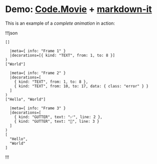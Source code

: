 # Demo: [Code.Movie](https://code.movie/) + [markdown-it](https://github.com/markdown-it/markdown-it)

This is an example of a _complete animation_ in action:

!!!json

```
[]
```

``` (
  |meta={ info: "Frame 1" }
  |decorations=[{ kind: "TEXT", from: 1, to: 8 }]
)
["World"]
```

``` (
  |meta={ info: "Frame 2" }
  |decorations=[
    { kind: "TEXT", from: 1, to: 8 },
    { kind: "TEXT", from: 10, to: 17, data: { class: "error" } }
  ]
)
["Hello", "World"]
```

``` (
  |meta={ info: "Frame 3" }
  |decorations=[
    { kind: "GUTTER", text: "✅", line: 2 },
    { kind: "GUTTER", text: "🚫", line: 3 }
  ]
)
[
  "Hello",
  "World"
]
```

!!!
